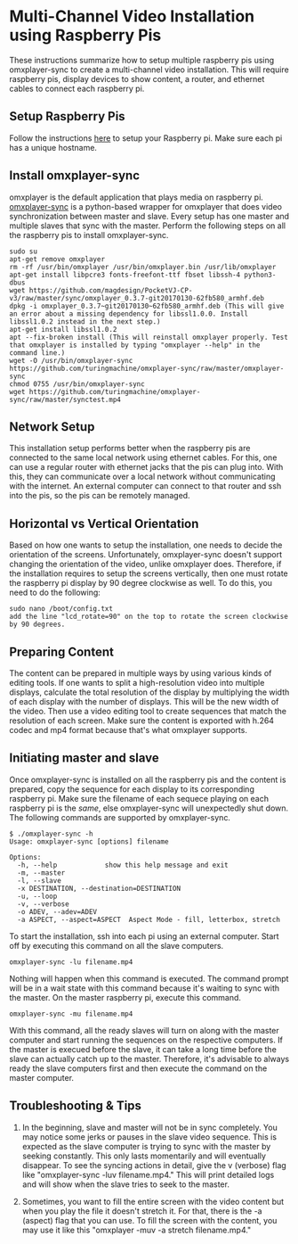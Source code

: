 # Multi-Channel Video Installation using Raspberry Pis
These instructions summarize how to setup multiple raspberry pis using omxplayer-sync to create a multi-channel video installation. This will require raspberry pis, display devices to show content, a router, and ethernet cables to connect each raspberry pi. 

## Setup Raspberry Pis
Follow the instructions [here](https://github.com/phillipdavidstearns/brahman-ai/blob/master/guides/rpi-setup/rpi-setup.md) to setup your Raspberry pi. Make sure each pi has a unique hostname. 

## Install omxplayer-sync
omxplayer is the default application that plays media on raspberry pi. [omxplayer-sync](https://github.com/turingmachine/omxplayer-sync) is a python-based wrapper for omxplayer that does video synchronization between master and slave. Every setup has one master and multiple slaves that sync with the master. Perform the following steps on all the raspberry pis to install omxplayer-sync. 
```
sudo su
apt-get remove omxplayer
rm -rf /usr/bin/omxplayer /usr/bin/omxplayer.bin /usr/lib/omxplayer
apt-get install libpcre3 fonts-freefont-ttf fbset libssh-4 python3-dbus
wget https://github.com/magdesign/PocketVJ-CP-v3/raw/master/sync/omxplayer_0.3.7-git20170130-62fb580_armhf.deb
dpkg -i omxplayer_0.3.7~git20170130~62fb580_armhf.deb (This will give an error about a missing dependency for libssl1.0.0. Install libssl1.0.2 instead in the next step.)
apt-get install libssl1.0.2
apt --fix-broken install (This will reinstall omxplayer properly. Test that omxplayer is installed by typing "omxplayer --help" in the command line.)
wget -O /usr/bin/omxplayer-sync https://github.com/turingmachine/omxplayer-sync/raw/master/omxplayer-sync
chmod 0755 /usr/bin/omxplayer-sync
wget https://github.com/turingmachine/omxplayer-sync/raw/master/synctest.mp4
```

## Network Setup
This installation setup performs better when the raspberry pis are connected to the same local network using ethernet cables. For this, one can use a regular router with ethernet jacks that the pis can plug into. With this, they can communicate over a local network without communicating with the internet. An external computer can connect to that router and ssh into the pis, so the pis can be remotely managed. 

## Horizontal vs Vertical Orientation
Based on how one wants to setup the installation, one needs to decide the orientation of the screens. Unfortunately, omxplayer-sync doesn't support changing the orientation of the video, unlike omxplayer does. Therefore, if the installation requires to setup the screens vertically, then one must rotate the raspberry pi display by 90 degree clockwise as well. To do this, you need to do the following: 
```
sudo nano /boot/config.txt
add the line "lcd_rotate=90" on the top to rotate the screen clockwise by 90 degrees. 
```

## Preparing Content
The content can be prepared in multiple ways by using various kinds of editing tools. If one wants to split a high-resolution video into multiple displays, calculate the total resolution of the display by multiplying the width of each display with the number of displays. This will be the new width of the video. Then use a video editing tool to create sequences that match the resolution of each screen. Make sure the content is exported with h.264 codec and mp4 format because that's what omxplayer supports. 

## Initiating master and slave
Once omxplayer-sync is installed on all the raspberry pis and the content is prepared, copy the sequence for each display to its corresponding raspberry pi. Make sure the filename of each sequece playing on each raspberry pi is the *same*, else omxplayer-sync will unexpectedly shut down. The following commands are supported by omxplayer-sync. 
```
$ ./omxplayer-sync -h
Usage: omxplayer-sync [options] filename

Options:
  -h, --help            show this help message and exit
  -m, --master          
  -l, --slave           
  -x DESTINATION, --destination=DESTINATION
  -u, --loop            
  -v, --verbose         
  -o ADEV, --adev=ADEV  
  -a ASPECT, --aspect=ASPECT  Aspect Mode - fill, letterbox, stretch
```
To start the installation, ssh into each pi using an external computer. Start off by executing this command on all the slave computers. 
```
omxplayer-sync -lu filename.mp4
```
Nothing will happen when this command is executed. The command prompt will be in a wait state with this command because it's waiting to sync with the master. On the master raspberry pi, execute this command.
```
omxplayer-sync -mu filename.mp4
```
With this command, all the ready slaves will turn on along with the master computer and start running the sequences on the respective computers. If the master is execued before the slave, it can take a long time before the slave can actually catch up to the master. Therefore, it's advisable to always ready the slave computers first and then execute the command on the master computer. 

## Troubleshooting & Tips
1. In the beginning, slave and master will not be in sync completely. You may notice some jerks or pauses in the slave video sequence. This is expected as the slave computer is trying to sync with the master by seeking constantly. This only lasts momentarily and will eventually disappear. To see the syncing actions in detail, give the v (verbose) flag like "omxplayer-sync -luv filename.mp4." This will print detailed logs and will show when the slave tries to seek to the master. 

2. Sometimes, you want to fill the entire screen with the video content but when you play the file it doesn't stretch it. For that, there is the -a (aspect) flag that you can use. To fill the screen with the content, you may use it like this "omxplayer -muv -a stretch filename.mp4." 
